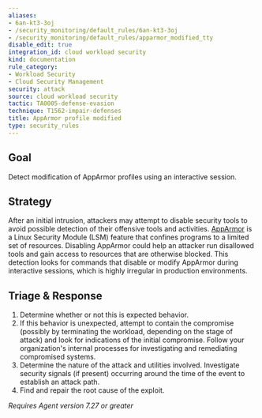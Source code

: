 ```yaml
---
aliases:
- 6an-kt3-3oj
- /security_monitoring/default_rules/6an-kt3-3oj
- /security_monitoring/default_rules/apparmor_modified_tty
disable_edit: true
integration_id: cloud workload security
kind: documentation
rule_category:
- Workload Security
- Cloud Security Management
security: attack
source: cloud workload security
tactic: TA0005-defense-evasion
technique: T1562-impair-defenses
title: AppArmor profile modified
type: security_rules
---
```


## Goal
Detect modification of AppArmor profiles using an interactive session.

## Strategy
After an initial intrusion, attackers may attempt to disable security tools to avoid possible detection of their offensive tools and activities. [AppArmor][1] is a Linux Security Module (LSM) feature that confines programs to a limited set of resources. Disabling AppArmor could help an attacker run disallowed tools and gain access to resources that are otherwise blocked. This detection looks for commands that disable or modify AppArmor during interactive sessions, which is highly irregular in production environments.

## Triage & Response
1. Determine whether or not this is expected behavior.
2. If this behavior is unexpected, attempt to contain the compromise (possibly by terminating the workload, depending on the stage of attack) and look for indications of the initial compromise. Follow your organization's internal processes for investigating and remediating compromised systems.
3. Determine the nature of the attack and utilities involved. Investigate security signals (if present) occurring around the time of the event to establish an attack path.
4. Find and repair the root cause of the exploit.

*Requires Agent version 7.27 or greater*

[1]: https://wiki.ubuntu.com/AppArmor
